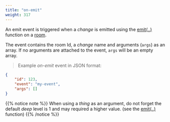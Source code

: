 ```yaml
---
title: "on-emit"
weight: 317
---
```


An emit event is triggered when a *change* is emitted using the [emit(..)](../../data-types/room/emit) function on a [room](../../data-types/room).

The event contains the room Id, a *change* name and arguments (`args`) as an array. If no arguments are attached to the event, `args` will be an empty array.

> Example *on-emit* event in JSON format:

```json
{
    "id": 123,
    "event": "my-event",
    "args": []
}
```

{{% notice note %}}
When using a *thing* as an argument, do not forget the default *deep* level is 1 and may required a higher value. (see the  [emit(..)](../../data-types/room/emit) function)
{{% /notice %}}